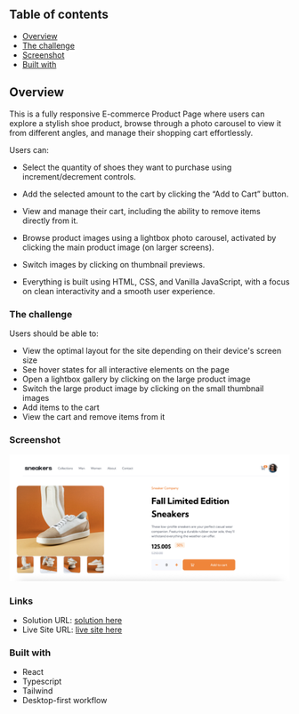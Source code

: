 ## Table of contents

- [Overview](#overview)
- [The challenge](#the-challenge)
- [Screenshot](#screenshot)
- [Built with](#built-with)

## Overview

This is a fully responsive E-commerce Product Page where users can explore a stylish shoe product, browse through a photo carousel to view it from different angles, and manage their shopping cart effortlessly.

Users can:

- Select the quantity of shoes they want to purchase using increment/decrement controls.

- Add the selected amount to the cart by clicking the “Add to Cart” button.

- View and manage their cart, including the ability to remove items directly from it.

- Browse product images using a lightbox photo carousel, activated by clicking the main product image (on larger screens).

- Switch images by clicking on thumbnail previews.

- Everything is built using HTML, CSS, and Vanilla JavaScript, with a focus on clean interactivity and a smooth user experience.

### The challenge

Users should be able to:

- View the optimal layout for the site depending on their device's screen size
- See hover states for all interactive elements on the page
- Open a lightbox gallery by clicking on the large product image
- Switch the large product image by clicking on the small thumbnail images
- Add items to the cart
- View the cart and remove items from it

### Screenshot

![](public/AppScreenshot.png)

### Links

- Solution URL: [solution here](https://github.com/nasim67reja/Ecommerce.github.io)
- Live Site URL: [ live site here](https://nasim67reja.github.io/Ecommerce.github.io/)

### Built with
- React
- Typescript 
- Tailwind
- Desktop-first workflow
